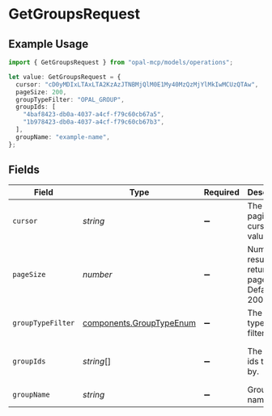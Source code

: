 # GetGroupsRequest

## Example Usage

```typescript
import { GetGroupsRequest } from "opal-mcp/models/operations";

let value: GetGroupsRequest = {
  cursor: "cD0yMDIxLTAxLTA2KzAzJTNBMjQlM0E1My40MzQzMjYlMkIwMCUzQTAw",
  pageSize: 200,
  groupTypeFilter: "OPAL_GROUP",
  groupIds: [
    "4baf8423-db0a-4037-a4cf-f79c60cb67a5",
    "1b978423-db0a-4037-a4cf-f79c60cb67b3",
  ],
  groupName: "example-name",
};
```

## Fields

| Field                                                                              | Type                                                                               | Required                                                                           | Description                                                                        | Example                                                                            |
| ---------------------------------------------------------------------------------- | ---------------------------------------------------------------------------------- | ---------------------------------------------------------------------------------- | ---------------------------------------------------------------------------------- | ---------------------------------------------------------------------------------- |
| `cursor`                                                                           | *string*                                                                           | :heavy_minus_sign:                                                                 | The pagination cursor value.                                                       | cD0yMDIxLTAxLTA2KzAzJTNBMjQlM0E1My40MzQzMjYlMkIwMCUzQTAw                           |
| `pageSize`                                                                         | *number*                                                                           | :heavy_minus_sign:                                                                 | Number of results to return per page. Default is 200.                              | 200                                                                                |
| `groupTypeFilter`                                                                  | [components.GroupTypeEnum](../../models/components/grouptypeenum.md)               | :heavy_minus_sign:                                                                 | The group type to filter by.                                                       | OPAL_GROUP                                                                         |
| `groupIds`                                                                         | *string*[]                                                                         | :heavy_minus_sign:                                                                 | The group ids to filter by.                                                        | [<br/>"4baf8423-db0a-4037-a4cf-f79c60cb67a5",<br/>"1b978423-db0a-4037-a4cf-f79c60cb67b3"<br/>] |
| `groupName`                                                                        | *string*                                                                           | :heavy_minus_sign:                                                                 | Group name.                                                                        | example-name                                                                       |